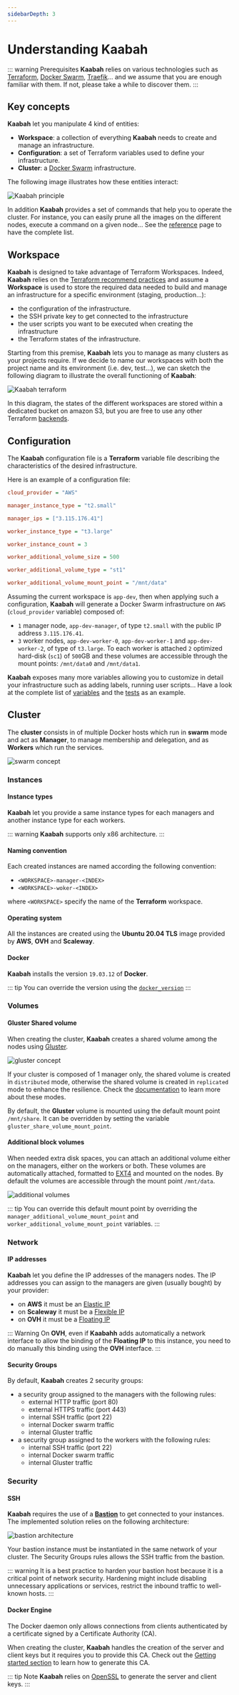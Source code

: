 ```yaml
---
sidebarDepth: 3
---
```


# Understanding Kaabah

::: warning Prerequisites 
**Kaabah** relies on various technologies such as [Terraform](https://www.terraform.io/), [Docker Swarm](https://docs.docker.com/engine/swarm/), [Traefik](https://traefik.io)... and we assume that you are enough familiar with them. If not, please take a while to discover them.
:::

## Key concepts

**Kaabah** let you manipulate 4 kind of entities:
* **Workspace**: a collection of everything **Kaabah** needs to create and manage an infrastructure.
* **Configuration**: a set of Terraform variables used to define your infrastructure.
* **Cluster**: a [Docker Swarm](https://docs.docker.com/engine/swarm/key-concepts/) infrastructure. 
  
The following image illustrates how these entities interact:

![Kaabah principle](../assets/kaabah-principle.svg)

In addition **Kaabah** provides a set of commands that help you to operate the cluster. For instance, you can easily prune all the images on the different nodes, execute a command on a given node... See the [reference](../reference/helper-commands) page to have the complete list.

## Workspace

**Kaabah** is designed to take advantage of Terraform Workspaces. Indeed, **Kaabah** relies on the [Terraform recommend practices](https://www.terraform.io/docs/enterprise/guides/recommended-practices/part1.html#the-recommended-terraform-workspace-structure) and assume a **Workspace** is used to store the required data needed to build and manage an infrastructure for a specific environment (staging, production...):
* the configuration of the infrastructure.
* the SSH private key to get connected to the infrastructure
* the user scripts you want to be executed when creating the infrastructure
* the Terraform states of the infrastructure.

Starting from this premise, **Kaabah** lets you to manage as many clusters as your projects require. If we decide to name our workspaces with both the project name and its environment (i.e. dev, test...), we can sketch the following diagram to illustrate the overall functioning of **Kaabah**:

![Kaabah terraform](../assets/kaabah-terraform.svg)

In this diagram, the states of the different workspaces are stored within a dedicated bucket on amazon S3, but you are free to use any other Terraform [backends](https://www.terraform.io/docs/backends/).

## Configuration

The **Kaabah** configuration file is a **Terraform** variable file describing the characteristics of the desired infrastructure.

Here is an example of a configuration file:

```ini
cloud_provider = "AWS"

manager_instance_type = "t2.small"

manager_ips = ["3.115.176.41"]

worker_instance_type = "t3.large"

worker_instance_count = 3

worker_additional_volume_size = 500

worker_additional_volume_type = "st1"

worker_additional_volume_mount_point = "/mnt/data"

```

Assuming the current workspace is `app-dev`, then when applying such a configuration, **Kaabah** will generate a Docker Swarm infrastructure on `AWS` (`cloud_provider` variable) composed of:
* `1` manager node, `app-dev-manager`, of type `t2.small` with the public IP address `3.115.176.41`.
* `3` worker nodes, `app-dev-worker-0`, `app-dev-worker-1` and `app-dev-worker-2`, of type of `t3.large`. To each worker is attached `2` optimized hard-disk (`sc1`) of `500`GB and these volumes are accessible through the mount points: `/mnt/data0` and `/mnt/data1`.

**Kaabah** exposes many more variables allowing you to customize in detail your infrastructure such as adding labels, running user scripts... Have a look at the complete list of [variables](../reference/configuration-variables.md) and the [tests](https://github.com/kalisio/kaabah/tree/master/tests) as an example.

## Cluster

The **cluster** consists in of multiple Docker hosts which run in **swarm** mode and act as **Manager**, to manage membership and delegation, and as **Workers** which run the services. 

![swarm concept](./../assets/kaabah-swarm.svg)

### Instances

#### Instance types

**Kaabah** let you provide a same instance types for each managers and another instance type for each workers. 

::: warning
**Kaabah** supports only x86 architecture.
:::

#### Naming convention

Each created instances are named according the following convention:
-  `<WORKSPACE>-manager-<INDEX>`
-  `<WORKSPACE>-woker-<INDEX>`

where `<WORKSPACE>` specify the name of the **Terraform** workspace.

#### Operating system

All the instances are created using the **Ubuntu 20.04 TLS** image provided by **AWS**, **OVH** and **Scaleway**.

#### Docker

**Kaabah** installs the version `19.03.12` of **Docker**.

::: tip
You can override the version using the [`docker_version`](../reference/configuration-variables.md#docker)
:::

### Volumes

#### Gluster Shared volume

When creating the cluster, **Kaabah** creates a shared volume among the nodes using [Gluster](https://www.gluster.org/). 

![gluster concept](../assets/kaabah-gluster.svg)

If your cluster is composed of 1 manager only, the shared volume is created in `distributed` mode, otherwise the shared volume is created in `replicated` mode to enhance the resilience. Check the [documentation](https://docs.gluster.org/en/latest/Administrator%20Guide/Setting%20Up%20Volumes/#creating-distributed-volumes) to learn more about these modes.

By default, the **Gluster** volume is mounted using the default mount point `/mnt/share`. It can be overridden by setting the variable `gluster_share_volume_mount_point`.

#### Additional block volumes

When needed extra disk spaces, you can attach an additional volume either on the managers, either on the workers or both. These volumes are automatically attached, formatted to [EXT4](https://en.wikipedia.org/wiki/Ext4) and mounted on the nodes. By default the volumes are accessible through the mount point `/mnt/data`. 

![additional volumes](../assets/kaabah-volumes.svg)

::: tip
You can override this default mount point by overriding the `manager_additional_volume_mount_point` and `worker_additional_volume_mount_point` variables.
:::

### Network

#### IP addresses

**Kaabah** let you define the IP addresses of the managers nodes. The IP addresses you can assign to the managers are given (usually bought) by your provider:

* on **AWS** it must be an [Elastic IP](https://docs.aws.amazon.com/AWSEC2/latest/UserGuide/elastic-ip-addresses-eip.html)
* on **Scaleway** it must be a [Flexible IP](https://www.scaleway.com/en/faq/servers/network/#-What-is-a-flexible-IP-address)
* on **OVH** it must be a [Floating IP](https://www.ovhcloud.com/en/bare-metal/ip/)

::: Warning
On **OVH**, even if **Kaabahh** adds automatically a network interface to allow the binding of the **Floating IP** to this instance, you need to do manually this binding using the **OVH** interface.
:::

#### Security Groups

By default, **Kaabah** creates 2 security groups:
* a security group assigned to the managers with the following rules:
  * external HTTP traffic (port 80)
  * external HTTPS traffic (port 443)
  * internal SSH traffic (port 22)
  * internal Docker swarm traffic
  * internal Gluster traffic
* a security group assigned to the workers with the following rules:
  * internal SSH traffic (port 22)
  * internal Docker swarm traffic
  * internal Gluster traffic

### Security

#### SSH

**Kaabah** requires the use of a [**Bastion**](https://en.wikipedia.org/wiki/Bastion_host) to get connected to your instances.
The implemented solution relies on the following architecture:

![bastion architecture](./../assets/kaabah-bastion.svg)

Your bastion instance must be instantiated in the same network of your cluster. The Security Groups rules allows the SSH traffic from the bastion.

::: warning
It is a best practice to harden your bastion host because it is a critical point of network security. Hardening might include disabling 
unnecessary applications or services, restrict the inbound traffic to well-known hosts.
:::

#### Docker Engine

The Docker daemon only allows connections from clients authenticated by a certificate signed by a Certificate Authority (CA). 

When creating the cluster, **Kaabah** handles the creation of the server and client keys but it requires you to provide this CA. Check out the [Getting started section](./getting-started.md) to learn how to generate this CA.

::: tip Note
**Kaabah** relies on [OpenSSL](https://www.openssl.org/) to generate the server and client keys.
:::

